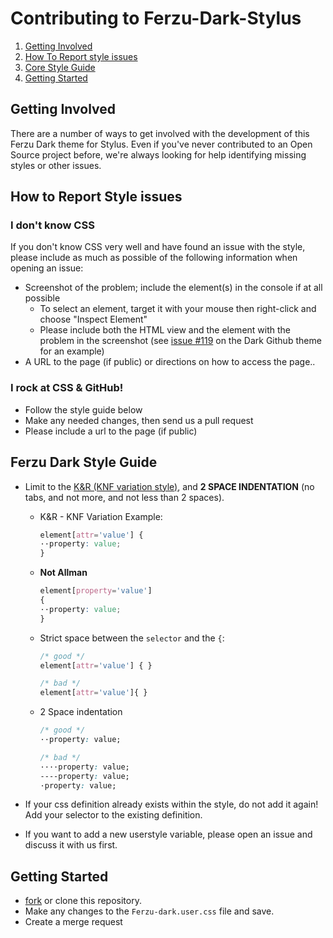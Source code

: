 # Contributing to Ferzu-Dark-Stylus

1. [Getting Involved](#getting-involved)
2. [How To Report style issues](#how-to-report-style-issues)
3. [Core Style Guide](#ferzu-dark-style-guide)
4. [Getting Started](#getting-started)

## Getting Involved

There are a number of ways to get involved with the development of this Ferzu Dark theme for Stylus. Even if you've never contributed to an Open Source project before, we're always looking for help identifying missing styles or other issues.

## How to Report Style issues

### I don't know CSS
If you don't know CSS very well and have found an issue with the style, please include as much as possible of the following information when opening an issue:

* Screenshot of the problem; include the element(s) in the console if at all possible
  * To select an element, target it with your mouse then right-click and choose "Inspect Element"
  * Please include both the HTML view and the element with the problem in the screenshot (see [issue #119](https://github.com/StylishThemes/GitHub-Dark/issues/119) on the Dark Github theme for an example)
* A URL to the page (if public) or directions on how to access the page..

### I rock at CSS & GitHub!
* Follow the style guide below
* Make any needed changes, then send us a pull request
* Please include a url to the page (if public)

## Ferzu Dark Style Guide

* Limit to the [K&R (KNF variation style)](https://en.wikipedia.org/wiki/Indentation_style#Variant:_BSD_KNF), and **2 SPACE INDENTATION** (no tabs, and not more, and not less than 2 spaces).

  * K&R - KNF Variation Example:
    ```css
    element[attr='value'] {
    ··property: value;
    }
    ```

  * **Not Allman**
    ```css
    element[property='value']
    {
    ··property: value;
    }
    ```

  * Strict space between the `selector` and the `{`:
    ```css
    /* good */
    element[attr='value'] { }

    /* bad */
    element[attr='value']{ }
    ```

  * 2 Space indentation
    ```css
    /* good */
    ··property: value;

    /* bad */
    ····property: value;
    ----property: value;
    ·property: value;
    ```

* If your css definition already exists within the style, do not add it again! Add your selector to the existing definition.
* If you want to add a new userstyle variable, please open an issue and discuss it with us first.

## Getting Started

* [fork](https://github.com/Foxtrek64/Ferzu-Dark-Stylus/fork) or clone this repository.
* Make any changes to the `Ferzu-dark.user.css` file and save.
* Create a merge request
